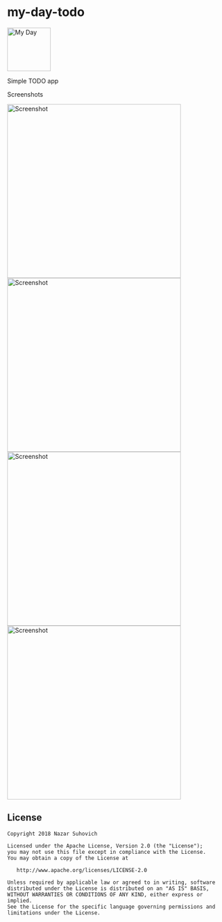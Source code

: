 # my-day-todo

<img src="https://github.com/naz013/my-day-todo/raw/master/res/store_icon.png" width="100" alt="My Day">

Simple TODO app

Screenshots

<img src="https://github.com/naz013/my-day-todo/raw/master/res/scr_1.png" width="400" alt="Screenshot">
<img src="https://github.com/naz013/my-day-todo/raw/master/res/scr_2.png" width="400" alt="Screenshot">
<img src="https://github.com/naz013/my-day-todo/raw/master/res/scr_3.png" width="400" alt="Screenshot">
<img src="https://github.com/naz013/my-day-todo/raw/master/res/scr_4.png" width="400" alt="Screenshot">

License
-------

    Copyright 2018 Nazar Suhovich

    Licensed under the Apache License, Version 2.0 (the "License");
    you may not use this file except in compliance with the License.
    You may obtain a copy of the License at

       http://www.apache.org/licenses/LICENSE-2.0

    Unless required by applicable law or agreed to in writing, software
    distributed under the License is distributed on an "AS IS" BASIS,
    WITHOUT WARRANTIES OR CONDITIONS OF ANY KIND, either express or implied.
    See the License for the specific language governing permissions and
    limitations under the License.
